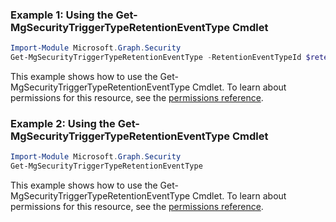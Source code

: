 ### Example 1: Using the Get-MgSecurityTriggerTypeRetentionEventType Cmdlet
```powershell
Import-Module Microsoft.Graph.Security
Get-MgSecurityTriggerTypeRetentionEventType -RetentionEventTypeId $retentionEventTypeId
```
This example shows how to use the Get-MgSecurityTriggerTypeRetentionEventType Cmdlet.
To learn about permissions for this resource, see the [permissions reference](/graph/permissions-reference).
### Example 2: Using the Get-MgSecurityTriggerTypeRetentionEventType Cmdlet
```powershell
Import-Module Microsoft.Graph.Security
Get-MgSecurityTriggerTypeRetentionEventType
```
This example shows how to use the Get-MgSecurityTriggerTypeRetentionEventType Cmdlet.
To learn about permissions for this resource, see the [permissions reference](/graph/permissions-reference).
